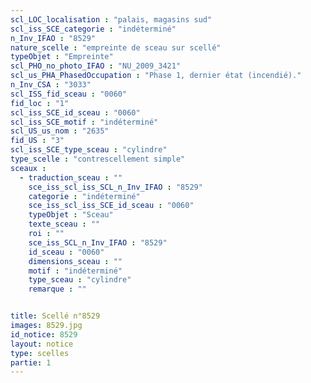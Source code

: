```yaml
---
scl_LOC_localisation : "palais, magasins sud"
scl_iss_SCE_categorie : "indéterminé"
n_Inv_IFAO : "8529"
nature_scelle : "empreinte de sceau sur scellé"
typeObjet : "Empreinte"
scl_PHO_no_photo_IFAO : "NU_2009_3421"
scl_us_PHA_PhasedOccupation : "Phase 1, dernier état (incendié)."
n_Inv_CSA : "3033"
scl_ISS_fid_sceau : "0060"
fid_loc : "1"
scl_iss_SCE_id_sceau : "0060"
scl_iss_SCE_motif : "indéterminé"
scl_US_us_nom : "2635"
fid_US : "3"
scl_iss_SCE_type_sceau : "cylindre"
type_scelle : "contrescellement simple"
sceaux :
  - traduction_sceau : ""
    sce_iss_scl_iss_SCL_n_Inv_IFAO : "8529"
    categorie : "indéterminé"
    sce_iss_scl_iss_SCE_id_sceau : "0060"
    typeObjet : "Sceau"
    texte_sceau : ""
    roi : ""
    sce_iss_SCL_n_Inv_IFAO : "8529"
    id_sceau : "0060"
    dimensions_sceau : ""
    motif : "indéterminé"
    type_sceau : "cylindre"
    remarque : ""


title: Scellé n°8529
images: 8529.jpg
id_notice: 8529
layout: notice
type: scelles
partie: 1
---
```

